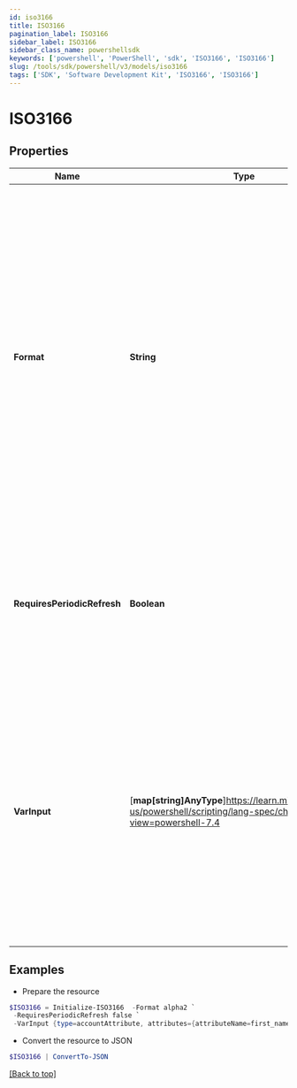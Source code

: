 ```yaml
---
id: iso3166
title: ISO3166
pagination_label: ISO3166
sidebar_label: ISO3166
sidebar_class_name: powershellsdk
keywords: ['powershell', 'PowerShell', 'sdk', 'ISO3166', 'ISO3166']
slug: /tools/sdk/powershell/v3/models/iso3166
tags: ['SDK', 'Software Development Kit', 'ISO3166', 'ISO3166']
---
```


# ISO3166

## Properties

| Name | Type | Description | Notes |
| --- | --- | --- | --- |
| **Format** | **String** | An optional value to denote which ISO 3166 format to return. Valid values are: `alpha2` - Two-character country code (e.g., ""US""); this is the default value if no format is supplied `alpha3` - Three-character country code (e.g., ""USA"") `numeric` - The numeric country code (e.g., ""840"") | [optional] |
| **RequiresPeriodicRefresh** | **Boolean** | A value that indicates whether the transform logic should be re-evaluated every evening as part of the identity refresh process | [optional] [default to $false] |
| **VarInput** | [**map[string]AnyType**]https://learn.microsoft.com/en-us/powershell/scripting/lang-spec/chapter-04?view=powershell-7.4 | This is an optional attribute that can explicitly define the input data which will be fed into the transform logic. If input is not provided, the transform will take its input from the source and attribute combination configured via the UI. | [optional] |

## Examples

- Prepare the resource

```powershell
$ISO3166 = Initialize-ISO3166  -Format alpha2 `
 -RequiresPeriodicRefresh false `
 -VarInput {type=accountAttribute, attributes={attributeName=first_name, sourceName=Source}}
```

- Convert the resource to JSON

```powershell
$ISO3166 | ConvertTo-JSON
```

[[Back to top]](#)
